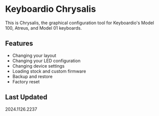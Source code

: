 # Keyboardio Chrysalis

This is Chrysalis, the graphical configuration tool for Keyboardio's Model 100, Atreus, and Model 01 keyboards.

## Features

- Changing your layout
- Changing your LED configuration
- Changing device settings
- Loading stock and custom firmware
- Backup and restore
- Factory reset

## Last Updated
2024.1126.2237
